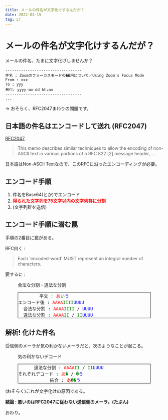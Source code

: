 ```yaml
---
title: メールの件名が文字化けするんだが？
date: 2022-04-15
tag: LT
---
```


# メールの件名が文字化けするんだが？
メールの件名、たまに文字化けしませんか？

```{caption=文字化けメールの例}
----------------------------------
件名 : Zoomのフォーカスモードの��用について／Using Zoom's Focus Mode
From : xxx
To : yyy
日付: yyyy-mm-dd hh:mm
----------------------------------
...
```

→ おそらく、RFC2047まわりの問題です。

## 日本語の件名はエンコードして送れ (RFC2047)
[RFC2047](https://www.rfc-editor.org/rfc/rfc2047)

> This memo describes similar techniques to allow the encoding of non-ASCII text in various portions of a RFC 822 [2] message header, ...

日本語はNon-ASCII Textなので、このRFCに沿ったエンコーディングが必要。

## エンコード手順
1. 件名をBase64(とか)でエンコード
2. <span style="color:red">**得られた文字列を75文字以内の文字列群に分割**</span>
3. (文字列群を送信)

## エンコード手順に潜む罠
手順の2番目に罠がある。

RFC曰く :
> Each 'encoded-word' MUST represent an integral number of characters.

要するに :
<figure>
<figcaption class="code-caption">合法な分割・違法な分割</figcaption>
<pre style="border-style:solid;border-width:1px;">        平文 : <span style="color:red;">あ</span><span style="color:green;">い</span><span style="color:blue;">う</span>
エンコード後 : <span style="color:red;">AAAA</span><span style="color:green;">IIII</span><span style="color:blue;">UUUU</span>
  合法な分割 : <span style="color:red;">AAAA</span><span style="color:green;">IIII</span> / <span style="color:blue;">UUUU</span>
  違法な分割 : <span style="color:red;">AAAA</span><span style="color:green;">II</span> / <span style="color:green">II</span><span style="color:blue;">UUUU</span></pre>
</figure>

## 解析! 化けた件名
受信側のメーラが気の利かないメーラだと、次のようなことが起こる。
<figure>
<figcaption class="code-caption">気の利かないデコード</figcaption>
<pre style="border-style:solid;border-width:1px;">      違法な分割 : <span style="color:red;">AAAA</span><span style="color:green;">II</span> / <span style="color:green">II</span><span style="color:blue;">UUUU</span>
それぞれデコード : <span style="color:red;">あ</span><span style="color:green;">�</span> / <span style="color:green">�</span><span style="color:blue;">う</span>
            結合 : <span style="color:red;">あ</span><span style="color:green;">��</span><span style="color:blue;">う</span></pre>
</figure>
(おそらく)これが文字化けの原因である。


**結論 : 悪いのはRFC2047に従わない送信側のメーラ。(たぶん)**

おわり。